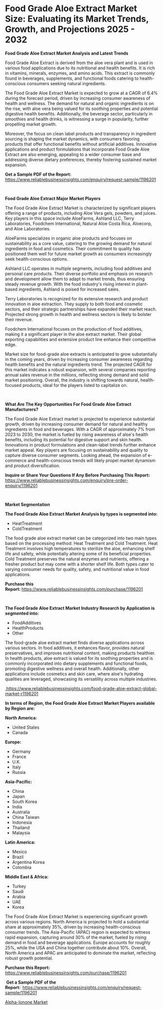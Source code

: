 <p><h1>Food Grade Aloe Extract Market Size: Evaluating its Market Trends, Growth, and Projections 2025 - 2032</h1></p><p><strong>Food Grade Aloe Extract Market Analysis and Latest Trends</strong></p>
<p><p>Food Grade Aloe Extract is derived from the aloe vera plant and is used in various food applications due to its nutritional and health benefits. It is rich in vitamins, minerals, enzymes, and amino acids. This extract is commonly found in beverages, supplements, and functional foods catering to health-conscious consumers seeking natural ingredients.</p><p>The Food Grade Aloe Extract Market is expected to grow at a CAGR of 6.4% during the forecast period, driven by increasing consumer awareness of health and wellness. The demand for natural and organic ingredients is on the rise, with aloe vera being valued for its soothing properties and potential digestive health benefits. Additionally, the beverage sector, particularly in smoothies and health drinks, is witnessing a surge in popularity, further propelling market growth.</p><p>Moreover, the focus on clean label products and transparency in ingredient sourcing is shaping the market dynamics, with consumers favoring products that offer functional benefits without artificial additives. Innovative applications and product formulations that incorporate Food Grade Aloe Extract are also emerging, appealing to a wider consumer base and addressing diverse dietary preferences, thereby fostering sustained market expansion.</p></p>
<p><strong>Get a Sample PDF of the Report:&nbsp;</strong> <a href="https://www.reliablebusinessinsights.com/enquiry/request-sample/1196201?utm_campaign=2633&utm_medium=2&utm_source=Github&utm_content=ia&utm_term=22032025&utm_id=food-grade-aloe-extract">https://www.reliablebusinessinsights.com/enquiry/request-sample/1196201</a></p>
<p>&nbsp;</p>
<p><strong>Food Grade Aloe Extract Major Market Players</strong></p>
<p><p>The Food Grade Aloe Extract Market is characterized by significant players offering a range of products, including Aloe Vera gels, powders, and juices. Key players in this space include AloeFarms, Ashland LLC, Terry Laboratories, Foodchem International, Natural Aloe Costa Rica, Aloecorp, and Aloe Laboratories. </p><p>AloeFarms specializes in organic aloe products and focuses on sustainability as a core value, catering to the growing demand for natural ingredients in food and cosmetics. Their commitment to quality has positioned them well for future market growth as consumers increasingly seek health-conscious options.</p><p>Ashland LLC operates in multiple segments, including food additives and personal care products. Their diverse portfolio and emphasis on research and development allow them to adapt to market trends, thus ensuring steady revenue growth. With the food industry's rising interest in plant-based ingredients, Ashland is poised for increased sales.</p><p>Terry Laboratories is recognized for its extensive research and product innovation in aloe extraction. They supply to both food and cosmetic sectors, and their strategic partnerships have expanded their market reach. Projected strong growth in health and wellness sectors is likely to bolster their revenue.</p><p>Foodchem International focuses on the production of food additives, making it a significant player in the aloe extract market. Their global exporting capabilities and extensive product line enhance their competitive edge.</p><p>Market size for food-grade aloe extracts is anticipated to grow substantially in the coming years, driven by increasing consumer awareness regarding health benefits and the natural ingredients trend. The projected CAGR for this market indicates a robust expansion, with several companies reporting annual sales revenue in the millions, reflecting strong demand and solid market positioning. Overall, the industry is shifting towards natural, health-focused products, ideal for the players listed to capitalize on.</p></p>
<p>&nbsp;</p>
<p><strong>What Are The Key Opportunities For Food Grade Aloe Extract Manufacturers?</strong></p>
<p><p>The Food Grade Aloe Extract market is projected to experience substantial growth, driven by increasing consumer demand for natural and healthy ingredients in food and beverages. With a CAGR of approximately 7% from 2023 to 2030, the market is fueled by rising awareness of aloe's health benefits, including its potential for digestive support and skin health. Innovations in product formulations and clean-label trends further enhance market appeal. Key players are focusing on sustainability and quality to capture diverse consumer segments. Looking ahead, the expansion of e-commerce and health-conscious trends will likely propel market dynamism and product diversification.</p></p>
<p><strong>Inquire or Share Your Questions If Any Before Purchasing This Report:</strong> <a href="https://www.reliablebusinessinsights.com/enquiry/pre-order-enquiry/1196201?utm_campaign=2633&utm_medium=2&utm_source=Github&utm_content=ia&utm_term=22032025&utm_id=food-grade-aloe-extract">https://www.reliablebusinessinsights.com/enquiry/pre-order-enquiry/1196201</a></p>
<p>&nbsp;</p>
<p><strong>Market Segmentation</strong></p>
<p><strong>The Food Grade Aloe Extract Market Analysis by types is segmented into:</strong></p>
<p><ul><li>HeatTreatment</li><li>ColdTreatment</li></ul></p>
<p><p>The food grade aloe extract market can be categorized into two main types based on the processing method: Heat Treatment and Cold Treatment. Heat Treatment involves high temperatures to sterilize the aloe, enhancing shelf life and safety, while potentially altering some of its beneficial properties. Cold Treatment preserves the natural enzymes and nutrients, offering a fresher product but may come with a shorter shelf life. Both types cater to varying consumer needs for quality, safety, and nutritional value in food applications.</p></p>
<p><strong>Purchase this Report:&nbsp;</strong><a href="https://www.reliablebusinessinsights.com/purchase/1196201?utm_campaign=2633&utm_medium=2&utm_source=Github&utm_content=ia&utm_term=22032025&utm_id=food-grade-aloe-extract">https://www.reliablebusinessinsights.com/purchase/1196201</a></p>
<p>&nbsp;</p>
<p><strong>The Food Grade Aloe Extract Market Industry Research by Application is segmented into:</strong></p>
<p><ul><li>FoodAdditives</li><li>HealthProducts</li><li>Other</li></ul></p>
<p><p>The food-grade aloe extract market finds diverse applications across various sectors. In food additives, it enhances flavor, provides natural preservatives, and improves nutritional content, making products healthier. In health products, aloe extract is valued for its soothing properties and is commonly incorporated into dietary supplements and functional foods, promoting digestive wellness and overall health. Additionally, other applications include cosmetics and skin care, where aloe's hydrating qualities are leveraged, showcasing its versatility across multiple industries.</p></p>
<p><a href="https://www.reliablebusinessinsights.com/food-grade-aloe-extract-global-market-r1196201?utm_campaign=2633&utm_medium=2&utm_source=Github&utm_content=ia&utm_term=22032025&utm_id=food-grade-aloe-extract">&nbsp;https://www.reliablebusinessinsights.com/food-grade-aloe-extract-global-market-r1196201</a></p>
<p><strong>In terms of Region, the Food Grade Aloe Extract Market Players available by Region are:</strong></p>
<p>
    <p> <strong> North America: </strong>
        <ul>
            <li>United States</li>
            <li>Canada</li>
        </ul>
        </p> 
    <p> <strong> Europe: </strong>
        <ul>
            <li>Germany</li>
            <li>France</li>
            <li>U.K.</li>
            <li>Italy</li>
            <li>Russia</li>
        </ul>
        </p> 
    <p> <strong> Asia-Pacific: </strong>
        <ul>
            <li>China</li>
            <li>Japan</li>
            <li>South Korea</li>
            <li>India</li>
            <li>Australia</li>
            <li>China Taiwan</li>
            <li>Indonesia</li>
            <li>Thailand</li>
            <li>Malaysia</li>
        </ul>
        </p> 
    <p> <strong> Latin America: </strong>
        <ul>
            <li>Mexico</li>
            <li>Brazil</li>
            <li>Argentina Korea</li>
            <li>Colombia</li>
        </ul>
        </p> 
    <p> <strong> Middle East & Africa: </strong>
        <ul>
            <li>Turkey</li>
            <li>Saudi</li>
            <li>Arabia</li>
            <li>UAE</li>
            <li>Korea</li>
        </ul>
    </p>
    </p>
<p><p>The Food Grade Aloe Extract Market is experiencing significant growth across various regions. North America is projected to hold a substantial share at approximately 35%, driven by increasing health-conscious consumer trends. The Asia-Pacific (APAC) region is expected to witness rapid expansion, capturing around 30% of the market, fueled by rising demand in food and beverage applications. Europe accounts for roughly 25%, while the USA and China together contribute about 10%. Overall, North America and APAC are anticipated to dominate the market, reflecting robust growth potential.</p></p>
<p><strong>Purchase this Report: </strong><a href="https://www.reliablebusinessinsights.com/purchase/1196201?utm_campaign=2633&utm_medium=2&utm_source=Github&utm_content=ia&utm_term=22032025&utm_id=food-grade-aloe-extract">https://www.reliablebusinessinsights.com/purchase/1196201</a></p>
<p>&nbsp;<strong>Get a Sample PDF of the Report:&nbsp;&nbsp;</strong><a href="https://www.reliablebusinessinsights.com/enquiry/request-sample/1196201?utm_campaign=2633&utm_medium=2&utm_source=Github&utm_content=ia&utm_term=22032025&utm_id=food-grade-aloe-extract">https://www.reliablebusinessinsights.com/enquiry/request-sample/1196201</a></p>
<p><strong></strong></p>
<p><p><a href="https://github.com/ElviraLeka1962/Market-Research-Report-List-1/blob/main/alpha-ionone-market.md?utm_campaign=2633&utm_medium=2&utm_source=Github&utm_content=ia&utm_term=22032025&utm_id=food-grade-aloe-extract">Alpha-Ionone Market</a></p></p>